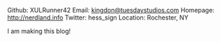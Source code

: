 Github:   XULRunner42
Email:    kingdon@tuesdaystudios.com
Homepage: http://nerdland.info
Twitter: hess_sign
Location: Rochester, NY

I am making this blog!
